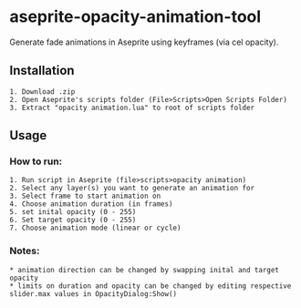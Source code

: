 # aseprite-opacity-animation-tool

Generate fade animations in Aseprite using keyframes (via cel opacity).


## Installation
	1. Download .zip
	2. Open Aseprite's scripts folder (File>Scripts>Open Scripts Folder)
	3. Extract "opacity animation.lua" to root of scripts folder

## Usage
### How to run:
	1. Run script in Aseprite (file>scripts>opacity animation)
	2. Select any layer(s) you want to generate an animation for
	3. Select frame to start animation on
	4. Choose animation duration (in frames)
	5. set inital opacity (0 - 255)
	6. Set target opacity (0 - 255)
	7. Choose animation mode (linear or cycle)

### Notes:
	* animation direction can be changed by swapping inital and target opacity
	* limits on duration and opacity can be changed by editing respective slider.max values in OpacityDialog:Show()
